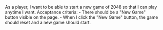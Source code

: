 As a player, I want to be able to start a new game of 2048 so that I can play anytime I want.
    Acceptance criteria:
    - There should be a "New Game" button visible on the page.
    - When I click the "New Game" button, the game should reset and a new game should start.
